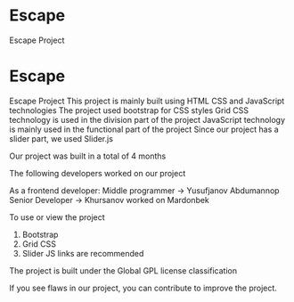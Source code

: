 # Escape
Escape Project

# Escape
Escape Project
This project is mainly built using HTML CSS and JavaScript technologies
The project used bootstrap for CSS styles
Grid CSS technology is used in the division part of the project
JavaScript technology is mainly used in the functional part of the project
Since our project has a slider part, we used Slider.js

Our project was built in a total of 4 months

The following developers worked on our project

As a frontend developer: 
Middle programmer -> Yusufjanov Abdumannop
Senior Developer -> 
Khursanov worked on Mardonbek

To use or view the project
1. Bootstrap
2. Grid CSS
3. Slider JS links are recommended

The project is built under the Global GPL license classification

If you see flaws in our project, you can contribute to improve the project.